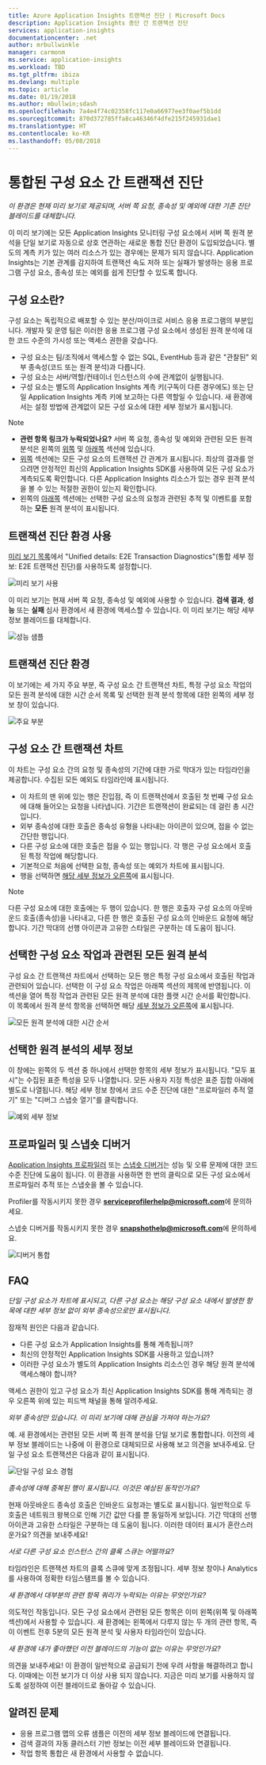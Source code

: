 ```yaml
---
title: Azure Application Insights 트랜잭션 진단 | Microsoft Docs
description: Application Insights 종단 간 트랜잭션 진단
services: application-insights
documentationcenter: .net
author: mrbullwinkle
manager: carmonm
ms.service: application-insights
ms.workload: TBD
ms.tgt_pltfrm: ibiza
ms.devlang: multiple
ms.topic: article
ms.date: 01/19/2018
ms.author: mbullwin;sdash
ms.openlocfilehash: 7a4e4f74c02358fc117e0a66977ee3f0aef5b1dd
ms.sourcegitcommit: 870d372785ffa8ca46346f4dfe215f245931dae1
ms.translationtype: HT
ms.contentlocale: ko-KR
ms.lasthandoff: 05/08/2018
---
```

# <a name="unified-cross-component-transaction-diagnostics"></a>통합된 구성 요소 간 트랜잭션 진단

*이 환경은 현재 미리 보기로 제공되며, 서버 쪽 요청, 종속성 및 예외에 대한 기존 진단 블레이드를 대체합니다.*

이 미리 보기에는 모든 Application Insights 모니터링 구성 요소에서 서버 쪽 원격 분석을 단일 보기로 자동으로 상호 연관하는 새로운 통합 진단 환경이 도입되었습니다. 별도의 계측 키가 있는 여러 리소스가 있는 경우에는 문제가 되지 않습니다. Application Insights는 기본 관계를 감지하여 트랜잭션 속도 저하 또는 실패가 발생하는 응용 프로그램 구성 요소, 종속성 또는 예외를 쉽게 진단할 수 있도록 합니다.

## <a name="what-is-a-component"></a>구성 요소란?

구성 요소는 독립적으로 배포할 수 있는 분산/마이크로 서비스 응용 프로그램의 부분입니다. 개발자 및 운영 팀은 이러한 응용 프로그램 구성 요소에서 생성된 원격 분석에 대한 코드 수준의 가시성 또는 액세스 권한을 갖습니다.

* 구성 요소는 팀/조직에서 액세스할 수 없는 SQL, EventHub 등과 같은 "관찰된" 외부 종속성(코드 또는 원격 분석)과 다릅니다.
* 구성 요소는 서버/역할/컨테이너 인스턴스의 수에 관계없이 실행됩니다.
* 구성 요소는 별도의 Application Insights 계측 키(구독이 다른 경우에도) 또는 단일 Application Insights 계측 키에 보고하는 다른 역할일 수 있습니다. 새 환경에서는 설정 방법에 관계없이 모든 구성 요소에 대한 세부 정보가 표시됩니다.

> [!NOTE]
> * **관련 항목 링크가 누락되었나요?** 서버 쪽 요청, 종속성 및 예외와 관련된 모든 원격 분석은 왼쪽의 [위쪽](#cross-component-transaction-chart) 및 [아래쪽](#all-telemetry-related-to-the-selected-component-operation) 섹션에 있습니다. 
> * [위쪽](#cross-component-transaction-chart) 섹션에는 모든 구성 요소의 트랜잭션 간 관계가 표시됩니다. 최상의 결과를 얻으려면 안정적인 최신의 Application Insights SDK를 사용하여 모든 구성 요소가 계측되도록 확인합니다. 다른 Application Insights 리소스가 있는 경우 원격 분석을 볼 수 있는 적절한 권한이 있는지 확인합니다.
> * 왼쪽의 [아래쪽](#all-telemetry-related-to-the-selected-component-operation) 섹션에는 선택한 구성 요소의 요청과 관련된 추적 및 이벤트를 포함하는 **모든** 원격 분석이 표시됩니다.

## <a name="enable-transaction-diagnostics-experience"></a>트랜잭션 진단 환경 사용
[미리 보기 목록](app-insights-previews.md)에서 "Unified details: E2E Transaction Diagnostics"(통합 세부 정보: E2E 트랜잭션 진단)를 사용하도록 설정합니다.

![미리 보기 사용](media/app-insights-e2eTxn-diagnostics/previews.png)

이 미리 보기는 현재 서버 쪽 요청, 종속성 및 예외에 사용할 수 있습니다. **검색 결과**, **성능** 또는 **실패** 심사 환경에서 새 환경에 액세스할 수 있습니다. 이 미리 보기는 해당 세부 정보 블레이드를 대체합니다.

![성능 샘플](media/app-insights-e2eTxn-diagnostics/performanceSamplesClickThrough.png)

## <a name="transaction-diagnostics-experience"></a>트랜잭션 진단 환경
이 보기에는 세 가지 주요 부분, 즉 구성 요소 간 트랜잭션 차트, 특정 구성 요소 작업의 모든 원격 분석에 대한 시간 순서 목록 및 선택한 원격 분석 항목에 대한 왼쪽의 세부 정보 창이 있습니다.

![주요 부분](media/app-insights-e2eTxn-diagnostics/3partsCrossComponent.png)

## <a name="cross-component-transaction-chart"></a>구성 요소 간 트랜잭션 차트

이 차트는 구성 요소 간의 요청 및 종속성의 기간에 대한 가로 막대가 있는 타임라인을 제공합니다. 수집된 모든 예외도 타임라인에 표시됩니다.

* 이 차트의 맨 위에 있는 행은 진입점, 즉 이 트랜잭션에서 호출된 첫 번째 구성 요소에 대해 들어오는 요청을 나타냅니다. 기간은 트랜잭션이 완료되는 데 걸린 총 시간입니다.
* 외부 종속성에 대한 호출은 종속성 유형을 나타내는 아이콘이 있으며, 접을 수 없는 간단한 행입니다.
* 다른 구성 요소에 대한 호출은 접을 수 있는 행입니다. 각 행은 구성 요소에서 호출된 특정 작업에 해당합니다.
* 기본적으로 처음에 선택한 요청, 종속성 또는 예외가 차트에 표시됩니다.
* 행을 선택하면 [해당 세부 정보가 오른쪽](#details-of-the-selected-telemetry)에 표시됩니다. 

> [!NOTE]
다른 구성 요소에 대한 호출에는 두 행이 있습니다. 한 행은 호출자 구성 요소의 아웃바운드 호출(종속성)을 나타내고, 다른 한 행은 호출된 구성 요소의 인바운드 요청에 해당합니다. 기간 막대의 선행 아이콘과 고유한 스타일은 구분하는 데 도움이 됩니다.

## <a name="all-telemetry-related-to-the-selected-component-operation"></a>선택한 구성 요소 작업과 관련된 모든 원격 분석

구성 요소 간 트랜잭션 차트에서 선택하는 모든 행은 특정 구성 요소에서 호출된 작업과 관련되어 있습니다. 선택한 이 구성 요소 작업은 아래쪽 섹션의 제목에 반영됩니다. 이 섹션을 열어 특정 작업과 관련된 모든 원격 분석에 대한 플랫 시간 순서를 확인합니다. 이 목록에서 원격 분석 항목을 선택하면 해당 [세부 정보가 오른쪽](#details-of-the-selected-telemetry)에 표시됩니다.

![모든 원격 분석에 대한 시간 순서](media/app-insights-e2eTxn-diagnostics/allTelemetryDrawerOpened.png)

## <a name="details-of-the-selected-telemetry"></a>선택한 원격 분석의 세부 정보

이 창에는 왼쪽의 두 섹션 중 하나에서 선택한 항목의 세부 정보가 표시됩니다. "모두 표시"는 수집된 표준 특성을 모두 나열합니다. 모든 사용자 지정 특성은 표준 집합 아래에 별도로 나열됩니다. 해당 세부 정보 창에서 코드 수준 진단에 대한 "프로파일러 추적 열기" 또는 "디버그 스냅숏 열기"를 클릭합니다.

![예외 세부 정보](media/app-insights-e2eTxn-diagnostics/exceptiondetail.png)

## <a name="profiler-and-snapshot-debugger"></a>프로파일러 및 스냅숏 디버거

[Application Insights 프로파일러](app-insights-profiler.md) 또는 [스냅숏 디버거](app-insights-snapshot-debugger.md)는 성능 및 오류 문제에 대한 코드 수준 진단에 도움이 됩니다. 이 환경을 사용하면 한 번의 클릭으로 모든 구성 요소에서 프로파일러 추적 또는 스냅숏을 볼 수 있습니다.

Profiler를 작동시키지 못한 경우 **serviceprofilerhelp@microsoft.com**에 문의하세요.

스냅숏 디버거를 작동시키지 못한 경우 **snapshothelp@microsoft.com**에 문의하세요.

![디버거 통합](media/app-insights-e2eTxn-diagnostics/debugSnapshot.png)

## <a name="faq"></a>FAQ

*단일 구성 요소가 차트에 표시되고, 다른 구성 요소는 해당 구성 요소 내에서 발생한 항목에 대한 세부 정보 없이 외부 종속성으로만 표시됩니다.*

잠재적 원인은 다음과 같습니다.

* 다른 구성 요소가 Application Insights를 통해 계측됩니까?
* 최신의 안정적인 Application Insights SDK를 사용하고 있습니까?
* 이러한 구성 요소가 별도의 Application Insights 리소스인 경우 해당 원격 분석에 액세스해야 합니까?

액세스 권한이 있고 구성 요소가 최신 Application Insights SDK를 통해 계측되는 경우 오른쪽 위에 있는 피드백 채널을 통해 알려주세요.

*외부 종속성만 있습니다. 이 미리 보기에 대해 관심을 가져야 하는가요?*

예. 새 환경에서는 관련된 모든 서버 쪽 원격 분석을 단일 보기로 통합합니다. 이전의 세부 정보 블레이드는 나중에 이 환경으로 대체되므로 사용해 보고 의견을 보내주세요. 단일 구성 요소 트랜잭션은 다음과 같이 표시됩니다.

![단일 구성 요소 경험](media/app-insights-e2eTxn-diagnostics/singleComponent.png)

*종속성에 대해 중복된 행이 표시됩니다. 이것은 예상된 동작인가요?*

현재 아웃바운드 종속성 호출은 인바운드 요청과는 별도로 표시됩니다. 일반적으로 두 호출은 네트워크 왕복으로 인해 기간 값만 다를 뿐 동일하게 보입니다. 기간 막대의 선행 아이콘과 고유한 스타일은 구분하는 데 도움이 됩니다. 이러한 데이터 표시가 혼란스러운가요? 의견을 보내주세요!

*서로 다른 구성 요소 인스턴스 간의 클록 스큐는 어떨까요?*

타임라인은 트랜잭션 차트의 클록 스큐에 맞게 조정됩니다. 세부 정보 창이나 Analytics를 사용하여 정확한 타임스탬프를 볼 수 있습니다.

*새 환경에서 대부분의 관련 항목 쿼리가 누락되는 이유는 무엇인가요?*

의도적인 작동입니다. 모든 구성 요소에서 관련된 모든 항목은 이미 왼쪽(위쪽 및 아래쪽 섹션)에서 사용할 수 있습니다. 새 환경에는 왼쪽에서 다루지 않는 두 개의 관련 항목, 즉 이 이벤트 전후 5분의 모든 원격 분석 및 사용자 타임라인이 있습니다.

*새 환경에 내가 좋아했던 이전 블레이드의 기능이 없는 이유는 무엇인가요?*

의견을 보내주세요! 이 환경이 일반적으로 공급되기 전에 우려 사항을 해결하려고 합니다. 이때에는 이전 보기가 더 이상 사용 되지 않습니다. 지금은 미리 보기를 사용하지 않도록 설정하여 이전 블레이드로 돌아갈 수 있습니다.

## <a name="known-issues"></a>알려진 문제

* 응용 프로그램 맵의 오류 샘플은 이전의 세부 정보 블레이드에 연결됩니다.
* 검색 결과의 자동 클러스터 기반 정보는 이전 세부 블레이드와 연결됩니다.
* 작업 항목 통합은 새 환경에서 사용할 수 없습니다.
